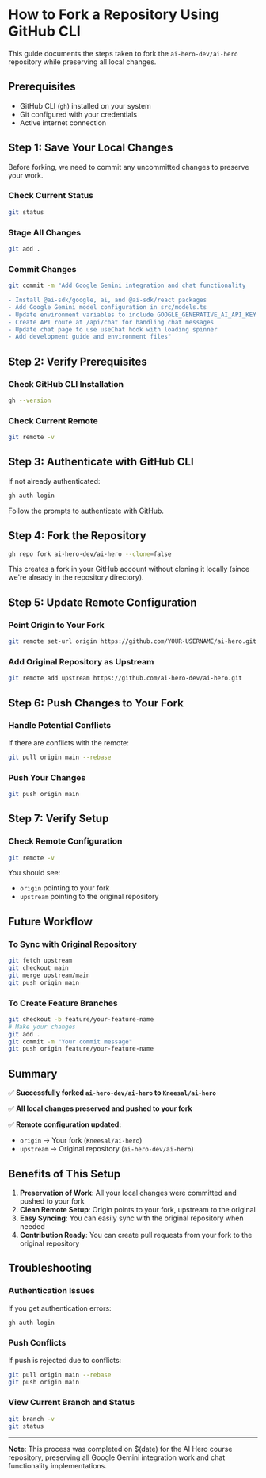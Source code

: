 # How to Fork a Repository Using GitHub CLI

This guide documents the steps taken to fork the `ai-hero-dev/ai-hero` repository while preserving all local changes.

## Prerequisites

- GitHub CLI (`gh`) installed on your system
- Git configured with your credentials
- Active internet connection

## Step 1: Save Your Local Changes

Before forking, we need to commit any uncommitted changes to preserve your work.

### Check Current Status

```bash
git status
```

### Stage All Changes

```bash
git add .
```

### Commit Changes

```bash
git commit -m "Add Google Gemini integration and chat functionality

- Install @ai-sdk/google, ai, and @ai-sdk/react packages
- Add Google Gemini model configuration in src/models.ts
- Update environment variables to include GOOGLE_GENERATIVE_AI_API_KEY
- Create API route at /api/chat for handling chat messages
- Update chat page to use useChat hook with loading spinner
- Add development guide and environment files"
```

## Step 2: Verify Prerequisites

### Check GitHub CLI Installation

```bash
gh --version
```

### Check Current Remote

```bash
git remote -v
```

## Step 3: Authenticate with GitHub CLI

If not already authenticated:

```bash
gh auth login
```

Follow the prompts to authenticate with GitHub.

## Step 4: Fork the Repository

```bash
gh repo fork ai-hero-dev/ai-hero --clone=false
```

This creates a fork in your GitHub account without cloning it locally (since we're already in the repository directory).

## Step 5: Update Remote Configuration

### Point Origin to Your Fork

```bash
git remote set-url origin https://github.com/YOUR-USERNAME/ai-hero.git
```

### Add Original Repository as Upstream

```bash
git remote add upstream https://github.com/ai-hero-dev/ai-hero.git
```

## Step 6: Push Changes to Your Fork

### Handle Potential Conflicts

If there are conflicts with the remote:

```bash
git pull origin main --rebase
```

### Push Your Changes

```bash
git push origin main
```

## Step 7: Verify Setup

### Check Remote Configuration

```bash
git remote -v
```

You should see:

- `origin` pointing to your fork
- `upstream` pointing to the original repository

## Future Workflow

### To Sync with Original Repository

```bash
git fetch upstream
git checkout main
git merge upstream/main
git push origin main
```

### To Create Feature Branches

```bash
git checkout -b feature/your-feature-name
# Make your changes
git add .
git commit -m "Your commit message"
git push origin feature/your-feature-name
```

## Summary

✅ **Successfully forked `ai-hero-dev/ai-hero` to `Kneesal/ai-hero`**

✅ **All local changes preserved and pushed to your fork**

✅ **Remote configuration updated:**

- `origin` → Your fork (`Kneesal/ai-hero`)
- `upstream` → Original repository (`ai-hero-dev/ai-hero`)

## Benefits of This Setup

1. **Preservation of Work**: All your local changes were committed and pushed to your fork
2. **Clean Remote Setup**: Origin points to your fork, upstream to the original
3. **Easy Syncing**: You can easily sync with the original repository when needed
4. **Contribution Ready**: You can create pull requests from your fork to the original repository

## Troubleshooting

### Authentication Issues

If you get authentication errors:

```bash
gh auth login
```

### Push Conflicts

If push is rejected due to conflicts:

```bash
git pull origin main --rebase
git push origin main
```

### View Current Branch and Status

```bash
git branch -v
git status
```

---

**Note**: This process was completed on $(date) for the AI Hero course repository, preserving all Google Gemini integration work and chat functionality implementations.
